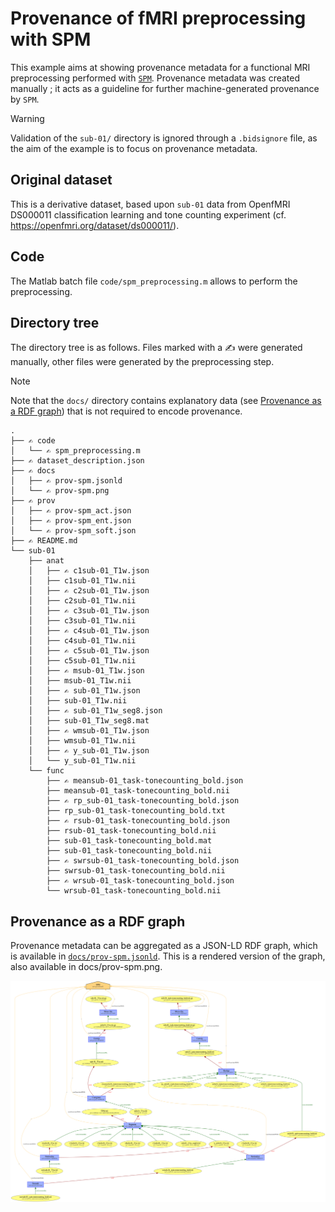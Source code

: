 # Provenance of fMRI preprocessing with SPM

This example aims at showing provenance metadata for a functional MRI preprocessing performed with [`SPM`](https://www.fil.ion.ucl.ac.uk/spm/). Provenance metadata was created manually ; it acts as a guideline for further machine-generated provenance by `SPM`. 

> [!WARNING]
> Validation of the `sub-01/` directory is ignored through a `.bidsignore` file, as the aim of the example is to focus on provenance metadata.

## Original dataset

This is a derivative dataset, based upon `sub-01` data from OpenfMRI DS000011 classification learning and tone counting experiment (cf. https://openfmri.org/dataset/ds000011/).

## Code

The Matlab batch file `code/spm_preprocessing.m` allows to perform the preprocessing.

## Directory tree

The directory tree is as follows. Files marked with a ✍️ were generated manually, other files were generated by the preprocessing step.

> [!NOTE]
> Note that the `docs/` directory contains explanatory data (see [Provenance as a RDF graph](#provenance-as-a-rdf-graph)) that is not required to encode provenance.

```
.
├── ✍️ code
│   └── ✍️ spm_preprocessing.m
├── ✍️ dataset_description.json
├── ✍️ docs
│   ├── ✍️ prov-spm.jsonld
│   └── ✍️ prov-spm.png
├── ✍️ prov
│   ├── ✍️ prov-spm_act.json
│   ├── ✍️ prov-spm_ent.json
│   └── ✍️ prov-spm_soft.json
├── ✍️ README.md
└── sub-01
    ├── anat
    │   ├── ✍️ c1sub-01_T1w.json
    │   ├── c1sub-01_T1w.nii
    │   ├── ✍️ c2sub-01_T1w.json
    │   ├── c2sub-01_T1w.nii
    │   ├── ✍️ c3sub-01_T1w.json
    │   ├── c3sub-01_T1w.nii
    │   ├── ✍️ c4sub-01_T1w.json
    │   ├── c4sub-01_T1w.nii
    │   ├── ✍️ c5sub-01_T1w.json
    │   ├── c5sub-01_T1w.nii
    │   ├── ✍️ msub-01_T1w.json
    │   ├── msub-01_T1w.nii
    │   ├── ✍️ sub-01_T1w.json
    │   ├── sub-01_T1w.nii
    │   ├── ✍️ sub-01_T1w_seg8.json
    │   ├── sub-01_T1w_seg8.mat
    │   ├── ✍️ wmsub-01_T1w.json
    │   ├── wmsub-01_T1w.nii
    │   ├── ✍️ y_sub-01_T1w.json
    │   └── y_sub-01_T1w.nii
    └── func
        ├── ✍️ meansub-01_task-tonecounting_bold.json
        ├── meansub-01_task-tonecounting_bold.nii
        ├── ✍️ rp_sub-01_task-tonecounting_bold.json
        ├── rp_sub-01_task-tonecounting_bold.txt
        ├── ✍️ rsub-01_task-tonecounting_bold.json
        ├── rsub-01_task-tonecounting_bold.nii
        ├── sub-01_task-tonecounting_bold.mat
        ├── sub-01_task-tonecounting_bold.nii
        ├── ✍️ swrsub-01_task-tonecounting_bold.json
        ├── swrsub-01_task-tonecounting_bold.nii
        ├── ✍️ wrsub-01_task-tonecounting_bold.json
        └── wrsub-01_task-tonecounting_bold.nii
```

## Provenance as a RDF graph

Provenance metadata can be aggregated as a JSON-LD RDF graph, which is available in [`docs/prov-spm.jsonld`](docs/prov-spm.jsonld). This is a rendered version of the graph, also available in docs/prov-spm.png.

![Rendered version of the RDF graph](docs/prov-spm.png)
